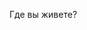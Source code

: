<head>
   <meta charset="utf-8">
   <title>Геолокация</title>
   <script src="http://maps.google.com/maps/api/js?sensor=true"></script>
   <body>
   <p id="result">Где вы живете?</p>
   <div id="mapSurface"></div>
</body>
</head>


